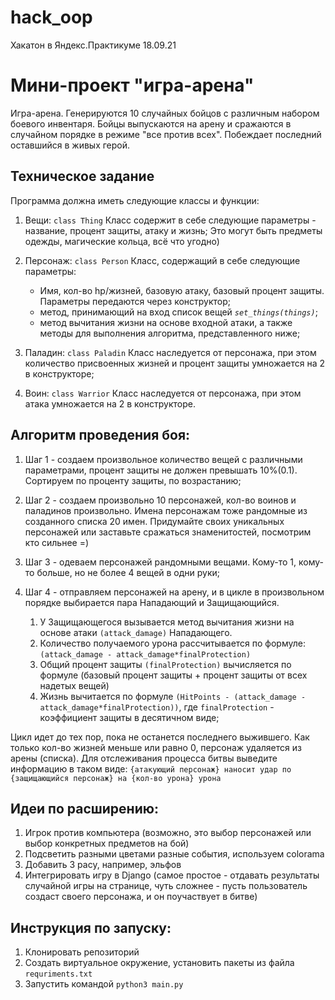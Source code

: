 # hack_oop
Хакатон в Яндекс.Практикуме 18.09.21

# Мини-проект "игра-арена"

Игра-арена. Генерируются 10 случайных бойцов с различным набором боевого инвентаря. Бойцы выпускаются на арену и сражаются в случайном порядке в режиме "все против всех". Побеждает последний оставшийся в живых герой.

## Техническое задание

Программа должна иметь следующие классы и функции: 
1. Вещи: `class Thing`
    Класс содержит в себе следующие параметры - название, процент защиты, атаку и жизнь; Это могут быть предметы одежды, магические кольца, всё что угодно)

2. Персонаж: `class Person`
    Класс, содержащий в себе следующие параметры: 
    - Имя, кол-во hp/жизней, базовую атаку, базовый процент защиты. Параметры передаются через конструктор;
    - метод, принимающий на вход список вещей *`set_things(things)`*;
    - метод вычитания жизни на основе входной атаки, а также методы для выполнения алгоритма, представленного ниже;

3. Паладин: `class Paladin`
    Класс наследуется от персонажа, при этом количество присвоенных жизней и процент защиты умножается на 2 в конструкторе;

4. Воин: `class Warrior`
    Класс наследуется от персонажа, при этом атака умножается на 2 в конструкторе.

## Алгоритм проведения боя:
1. Шаг 1 - создаем произвольное количество вещей с различными параметрами, процент защиты не должен превышать 10%(0.1). 
    Сортируем по проценту защиты, по возрастанию;

2. Шаг 2 - создаем произвольно 10 персонажей, кол-во воинов и паладинов произвольно. 
    Имена персонажам тоже рандомные из созданного списка 20 имен. 
    Придумайте своих уникальных персонажей или заставьте сражаться знаменитостей, посмотрим кто сильнее =) 

3. Шаг 3 - одеваем персонажей рандомными вещами. 
    Кому-то 1, кому-то больше, но не более 4 вещей в одни руки;

4. Шаг 4 - отправляем персонажей на арену, и в цикле в произвольном порядке выбирается пара Нападающий и Защищающийся.
    1. У Защищающегося вызывается метод вычитания жизни на основе атаки `(attack_damage)` Нападающего. 
    2. Количество получаемого урона рассчитывается по формуле: `(attack_damage - attack_damage*finalProtection)`
    3. Общий процент защиты `(finalProtection)` вычисляется по формуле (базовый процент защиты + процент защиты от всех надетых вещей)
    4. Жизнь вычитается по формуле `(HitPoints - (attack_damage - attack_damage*finalProtection))`, где `finalProtection` - коэффициент защиты в десятичном виде;

Цикл идет до тех пор, пока не останется последнего выжившего. 
Как только кол-во жизней меньше или равно 0, персонаж удаляется из арены (списка). 
Для отслеживания процесса битвы выведите информацию в таком виде: `{атакующий персонаж} наносит удар по {защищающийся персонаж} на {кол-во урона} урона`


## Идеи по расширению:
1) Игрок против компьютера (возможно, это выбор персонажей или выбор конкретных предметов на бой)
2) Подсветить разными цветами разные события, используем colorama
3) Добавить 3 расу, например, эльфов
4) Интегрировать игру в Django (самое простое - отдавать результаты случайной игры на странице, чуть сложнее - пусть пользователь создаст своего персонажа, и он поучаствует в битве)

## Инструкция по запуску:
1. Клонировать репозиторий
2. Создать виртуальное окружение, установить пакеты из файла ```requriments.txt```
3. Запустить командой ```python3 main.py```
